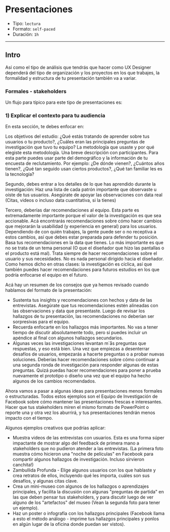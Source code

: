 # Presentaciones

- Tipo: `lectura`
- Formato: `self-paced`
- Duración: `1h`

***

## Intro

Así como el tipo de análisis que tendrás que hacer como UX Designer dependerá
del tipo de organización y los proyectos en los que trabajes, la formalidad y
estructura de tu presentación también va a variar.

### Formales - stakeholders

Un flujo para típico para este tipo de presentaciones es:

### 1)  Explicar el contexto para tu audiencia

En esta sección, te debes enfocar en:

Los objetivos del estudio: ¿Qué estás tratando de aprender sobre tus usuarios o
tu producto?, ¿Cuáles eran las principales preguntas de investigación que tuvo
tu equipo?
La metodología que usaste y por qué elegiste esta metodología.
Una breve descripción con participantes. Para esta parte puedes usar parte del
demográfico y la información de tu encuesta de reclutamiento. Por ejemplo: ¿De
dónde vienen?, ¿Cuántos años tienen?, ¿Qué tan seguido usan ciertos productos?,
¿Qué tan familiar les es la tecnología?

Segundo, debes entrar a los detalles de lo que has aprendido durante la
investigación: Haz una lista de cada patrón importante que observaste u oíste de
tus usuarios.
Asegúrate de apoyar las observaciones con data real (Citas, videos o incluso
data cuantitativa, si la tienes)

Tercero, deberías dar recomendaciones al equipo. Esta parte es extremadamente
importante porque el valor de la investigación es que sea accionable.
Acá encontrarás recomendaciones sobre cómo hacer cambios que mejorarán la
usabilidad (y experiencia en general) para los usuarios. Dependiendo de con
quién trabajes, la gente puede ser o no receptiva a estos cambios, así que debes
estar preparada para defender tu posición. Basa tus recomendaciones en la data
que tienes. Lo más importante es que no se trata de un tema personal (O que el
diseñador que hizo las pantallas o el producto está mal). Trata siempre de hacer
recomendaciones sobre el usuario y sus necesidades. No es nada personal dirigido
hacia el diseñador.
Como hemos dicho en otras clases: la investigación es cíclica, así que también
puedes hacer recomendaciones para futuros estudios en los que podría enfocarse
el equipo en el futuro.

Acá hay un resumen de los consejos que ya hemos revisado cuando hablamos del
formato de la presentación:

* Sustenta tus insights y recomendaciones con hechos y data de las entrevistas.
  Asegúrate que tus recomendaciones estén alineadas con las observaciones y data
  que presentaste. Luego de revisar los hallazgos de tu presentación, las
  recomendaciones no deberían ser sorpresivas para el equipo.
* Recuerda enfocarte en los hallazgos más importantes. No vas a tener tiempo de
  discutir absolutamente todo, pero sí puedes incluir un apéndice al final con
  algunos hallazgos secundarios.
* Algunas veces las investigaciones levantan m´ås preguntas que respuestas, y
  eso está bien. Una vez que empiezas a desenterrar desafíos de usuarios,
  empezarás a hacerte preguntas o a probar nuevas soluciones. Deberías hacer
  recomendaciones sobre cómo continuar a una segunda ronda de investigación para
  responder algunas de estas preguntas. Quizá puedas hacer recomendaciones para
  poner a prueba nuevamente el prototipo o diseño una vez que el equipo ha hecho
  algunos de los cambios recomendados.

Ahora vamos a pasar a algunas ideas para presentaciones menos formales o
estructuradas. Todos estos ejemplos son el Equipo de Investigación de Facebook
sobre cómo mantener las presentaciones frescas e interesantes. Hacer que tus
stakeholders miren el mismo formato de PowerPoint o reporte una y otra vez los
aburrirá, y tus presentaciones tendrán menos impacto con el tiempo.

Algunos ejemplos creativos que podrías aplicar:

* Muestra videos de las entrevistas con usuarios. Esta es una forma súper
  impactante de mostrar algo del feedback de primera mano a stakeholders que no
  pudieron atender a las entrevistas. (La primera foto muestra cómo hicieron una
  "noche de películas" en Facebook para compartir algunos hallazgos de
  investigación. Incluso sirvieron canchita!)
* Zambullida Profunda - Elige algunos usuarios con los que hablaste y crea
  retratos de ellos, incluyendo qué les importa, cuáles son sus desafíos, y
  algunas citas clave.
* Crea un mini-museo con algunos de los hallazgos o aprendizajes principales, y
  facilita la discusión con algunas "preguntas de partida" en las que deben
  pensar tus stakeholders, y para discutir luego de ver alguno de los "artefactos"
  del museo (Vean la segunda foto para tener un ejemplo).
* Haz un poster o infografía con los hallazgos principales (Facebook llama a
  esto el método análogo - imprime tus hallazgos principales y ponlos en algún
  lugar de la oficina donde puedan ser vistos).